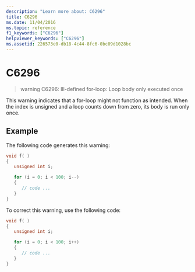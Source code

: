 ```yaml
---
description: "Learn more about: C6296"
title: C6296
ms.date: 11/04/2016
ms.topic: reference
f1_keywords: ["C6296"]
helpviewer_keywords: ["C6296"]
ms.assetid: 226573e0-db18-4c44-8fc6-0bc09d1028bc
---
```

# C6296

> warning C6296: Ill-defined for-loop: Loop body only executed once

This warning indicates that a for-loop might not function as intended. When the index is unsigned and a loop counts down from zero, its body is run only once.

## Example

The following code generates this warning:

```cpp
void f( )
{
   unsigned int i;

   for (i = 0; i < 100; i--)
   {
      // code ...
   }
}
```

To correct this warning, use the following code:

```cpp
void f( )
{
   unsigned int i;

   for (i = 0; i < 100; i++)
   {
      // code ...
   }
}
```
